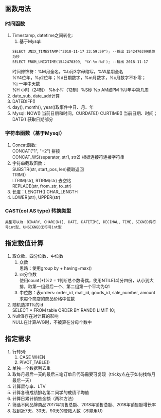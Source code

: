 # 

## 函数用法
### 时间函数
1. Timestamp, datetime之间转化:
    1. 基于Mysql:   
    ```
    SELECT UNIX_TIMESTAMP("2018-11-17 23:59:59"); --输出 1542470399单位为秒
    SELECT FROM_UNIXTIME(1542470399, '%Y-%m-%d'); --输出 2018-11-17
    ```
    时间修饰符：%M月全名，%b月3字母缩写，%W星期全名  
    %Y4位年，%y2位年；%d日期数字，%m月数字，%c月数字不补零；  
    %j 一年中天数  
    %H 小时（24制） %h小时（12制）%S秒 %p AM或PM %U年中第几周  
2. date_sub, date_add计算  
3. DATEDIFF()  
4. day(), month(), year()取事件中日、月、年  
5. Mysql: NOW() 当前日期和时间，CURDATE() CURTIME() 当前日期、时间；DATE() 获取日期部分

### 字符串函数（基于Mysql）
1. Concat函数:   
    CONCAT("1", "+2") 拼接    
    CONCAT_WS(separator, str1, str2) 根据连接符连接字符串  
2. 字符串截取函数：  
    SUBSTR(str, start_pos, len)截取返回  
    TRIM()  
    LTRIM(str), RTIRM(str) 去空格  
    REPLACE(str, from_str, to_str)  
3. 长度：LENGTH() CHAR_LENGTH  
4. LOWER(str), UPPER(str)  

### CAST(col AS type) 转换类型
    类型可以为：BINARY, CHAR[(N)], DATE, DATETIME, DECIMAL, TIME, SIGNED有符号int型, UNSIGNED无符号int型

## 指定数值计算
1. 取众数、四分位数、中位数
    1. 众数  
    思路：使用group by + having=max()
    2. 四分位数  
    使用count(*)%2 = 1判断总个数奇偶，使用NTILE(4)分四份，从小到大排，取第一组最后一个、第二组第一个平均为Q1
    3. 中位数：表orders: order_id, mall_id, goods_id, sale_number, amount 求每个商店的商品价格中位数  
2. 随机选择1%的id  
    SELECT * FROM table ORDER BY RAND() LIMIT 10; 
3. Null值存在对计算的影响  
    NULL在计算AVG时，不被算在分母个数中

## 指定需求
1. 行转列:  
    1. CASE WHEN
    2. PIVOT_TABLE() 
2. 单独一个数据列去重
3. 取每月最后一天的最后三笔订单且代码需要可复现（tricky点在于如何找每月最后一天）
4. 计算留存率、LTV
5. 计算各班成绩排名第二同学的成绩平均值
6. 计算日累计销售金额（两种方法）
7. 筛选不同品牌商品2017年销售总额、2018年销售总额、2018年销售额增长率
8. 找到近7天、30天、90天的登陆人数（不能用U）
